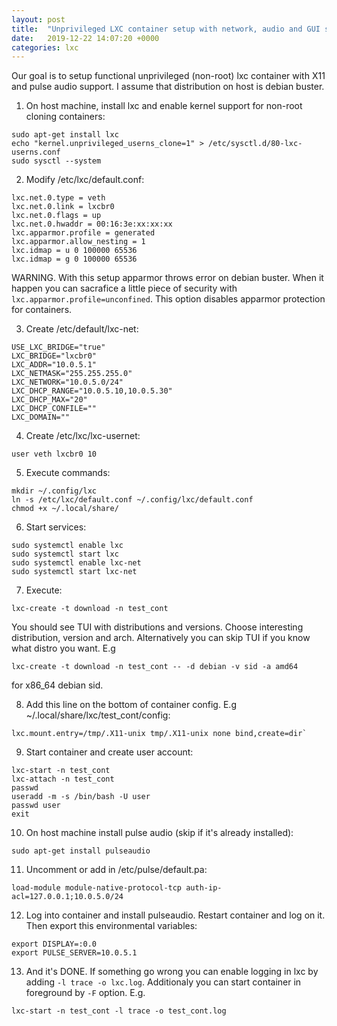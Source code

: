 ```yaml
---
layout: post
title:  "Unprivileged LXC container setup with network, audio and GUI support"
date:   2019-12-22 14:07:20 +0000
categories: lxc
---
```

Our goal is to setup functional unprivileged (non-root) lxc container with X11 and pulse audio support.
I assume that distribution on host is debian buster.

1. On host machine, install lxc and enable kernel support for non-root cloning containers: 
```
sudo apt-get install lxc
echo "kernel.unprivileged_userns_clone=1" > /etc/sysctl.d/80-lxc-userns.conf
sudo sysctl --system
```
2. Modify /etc/lxc/default.conf:
```
lxc.net.0.type = veth
lxc.net.0.link = lxcbr0
lxc.net.0.flags = up
lxc.net.0.hwaddr = 00:16:3e:xx:xx:xx
lxc.apparmor.profile = generated
lxc.apparmor.allow_nesting = 1
lxc.idmap = u 0 100000 65536
lxc.idmap = g 0 100000 65536
```
WARNING. With this setup apparmor throws error on debian buster. 
When it happen you can sacrafice a little piece of security 
with `lxc.apparmor.profile=unconfined`. 
This option disables apparmor protection for containers.

3. Create /etc/default/lxc-net:
```
USE_LXC_BRIDGE="true"
LXC_BRIDGE="lxcbr0"
LXC_ADDR="10.0.5.1"
LXC_NETMASK="255.255.255.0"
LXC_NETWORK="10.0.5.0/24"
LXC_DHCP_RANGE="10.0.5.10,10.0.5.30"
LXC_DHCP_MAX="20"
LXC_DHCP_CONFILE=""
LXC_DOMAIN=""
```
4. Create /etc/lxc/lxc-usernet:
```
user veth lxcbr0 10
```
5. Execute commands:
```
mkdir ~/.config/lxc
ln -s /etc/lxc/default.conf ~/.config/lxc/default.conf
chmod +x ~/.local/share/
```
6. Start services:
```
sudo systemctl enable lxc
sudo systemctl start lxc
sudo systemctl enable lxc-net
sudo systemctl start lxc-net
```
7. Execute: 
```
lxc-create -t download -n test_cont
``` 
You should see TUI with distributions and versions. Choose interesting distribution, version and arch. Alternatively you can skip TUI if you know what distro you want. 
E.g 
```
lxc-create -t download -n test_cont -- -d debian -v sid -a amd64
``` 
for x86_64 debian sid. 

8. Add this line on the bottom of container config. 
E.g ~/.local/share/lxc/test_cont/config:
```
lxc.mount.entry=/tmp/.X11-unix tmp/.X11-unix none bind,create=dir`
```

9. Start container and create user account:
```
lxc-start -n test_cont
lxc-attach -n test_cont
passwd
useradd -m -s /bin/bash -U user
passwd user
exit
```

10. On host machine install pulse audio (skip if it's already installed): 
```
sudo apt-get install pulseaudio
```

11. Uncomment or add in /etc/pulse/default.pa:
```
load-module module-native-protocol-tcp auth-ip-acl=127.0.0.1;10.0.5.0/24
```

12. Log into container and install pulseaudio. Restart container and log on it. 
Then export this environmental variables:
```
export DISPLAY=:0.0
export PULSE_SERVER=10.0.5.1
```

13. And it's DONE. If something go wrong you can enable logging in lxc by adding `-l trace -o lxc.log`.
Additionaly you can start container in foreground by `-F` option.
E.g.
```
lxc-start -n test_cont -l trace -o test_cont.log
```
